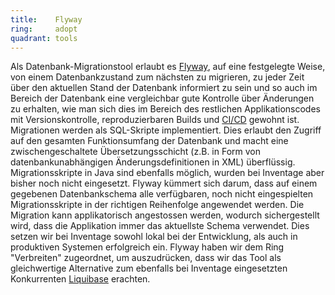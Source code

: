 ```yaml
---
title:    Flyway  
ring:     adopt  
quadrant: tools
---
```


Als Datenbank-Migrationstool erlaubt es [Flyway][flyway], auf eine festgelegte Weise, von einem Datenbankzustand zum nächsten zu
migrieren, zu jeder Zeit über den aktuellen Stand der Datenbank informiert zu sein und so auch im Bereich der Datenbank
eine vergleichbar gute Kontrolle über Änderungen zu erhalten, wie man sich dies im Bereich des restlichen
Applikationscodes mit Versionskontrolle, reproduzierbaren Builds und [CI/CD](/concepts-and-methods/ci-cd.html) gewohnt ist. Migrationen werden als
SQL-Skripte implementiert. Dies erlaubt den Zugriff auf den gesamten Funktionsumfang der Datenbank und macht eine
zwischengeschaltete Übersetzungsschicht (z.B. in Form von datenbankunabhängigen Änderungsdefinitionen in XML)
überflüssig. Migrationsskripte in Java sind ebenfalls möglich, wurden bei Inventage aber bisher noch nicht eingesetzt.
Flyway kümmert sich darum, dass auf einem gegebenen Datenbankschema alle verfügbaren, noch nicht eingespielten
Migrationsskripte in der richtigen Reihenfolge angewendet werden. Die Migration kann applikatorisch angestossen werden,
wodurch sichergestellt wird, dass die Applikation immer das aktuellste Schema verwendet. Dies setzen wir bei Inventage
sowohl lokal bei der Entwicklung, als auch in produktiven Systemen erfolgreich ein. Flyway haben wir dem Ring "Verbreiten" 
zugeordnet, um auszudrücken, dass wir das Tool als gleichwertige Alternative zum ebenfalls bei Inventage
eingesetzten Konkurrenten [Liquibase][liquibase] erachten.

[flyway]: https://flywaydb.org/
[liquibase]: https://www.liquibase.com/